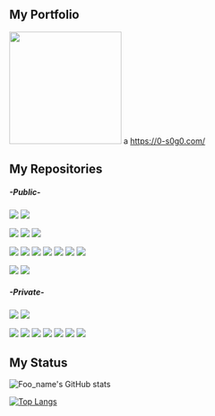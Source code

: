 ## My Portfolio
<img src="https://github.com/user-attachments/assets/7268ee5f-b2c9-412d-b402-0d6cca1dd479" width="200">
a
<a href="https://0-s0g0.com/">https://0-s0g0.com/</a>

## My Repositories

##### -Public-
<p align="left">
<a href="https://github.com/0-s0g0/MyPortfolio_Next"><img src="https://img.shields.io/badge/HP-PORTFOLIO-blue"/></a>
<a href="https://github.com/StepByCode/HP"><img src="https://img.shields.io/badge/HP-StepByCode-blue"/></a>
</p>
<p align="left">
<a href="https://github.com/0-s0g0/Atcoder"><img src="https://img.shields.io/badge/Study-AtCoder-green"/></a>
<a href="https://github.com/0-s0g0/studyforRuby"><img src="https://img.shields.io/badge/Study-Ruby-green"/></a>
<a href="https://github.com/0-s0g0/StudyForNext"><img src="https://img.shields.io/badge/Study-Next-green"/></a>
</p>
</p>
<p align="left">
<a href="https://github.com/0-s0g0/tamalog"><img src="https://img.shields.io/badge/App-たまlog-orange"/></a>
<a href="https://github.com/0-s0g0/tamalog2"><img src="https://img.shields.io/badge/App-たまlog2-orange"/></a>
<a href="https://github.com/0-s0g0/thankyou-app"><img src="https://img.shields.io/badge/App-ThanksLink-orange"/></a>
<a href="https://github.com/jangwoung/GAKUSAI-AnkyloCup"><img src="https://img.shields.io/badge/App-市か区-orange"/></a>
<a href="https://github.com/0-s0g0/DopingRamune"><img src="https://img.shields.io/badge/App-DreamShare-orange"/></a>
<a href="https://github.com/0-s0g0/TEKUTEKU"><img src="https://img.shields.io/badge/App-TEKUTEKU-orange"/></a>
<a href="https://github.com/0-s0g0/APUminiHack"><img src="https://img.shields.io/badge/App-Nonver-orange"/></a>
<p align="left">
<a href="https://github.com/Internship-3days-20250627-Tokyo"><img src="https://img.shields.io/badge/Intern-Raizap-yellow"/></a>
<a href="https://github.com/0-s0g0/newNextapp"><img src="https://img.shields.io/badge/Set-NewNextApp-yellow"/></a>
</p>


##### -Private-
<p align="left">
<a href="https://github.com/Yiwashi/kitaQdenkiHP"><img src="https://img.shields.io/badge/HP-kitaQdenki-blue"/></a>
<a href="https://github.com/TSUNAGU-association/TSUNAGU-HP"><img src="https://img.shields.io/badge/HP-TSUNAGU-blue"/></a>
</p>
<p align="left">
<a href="https://github.com/0-s0g0/C-study01"><img src="https://img.shields.io/badge/RS1-BrainSame-red"/></a>
<a href="https://github.com/0-s0g0/Case3"><img src="https://img.shields.io/badge/RS1-BrainDef-red"/></a>
<a href="https://github.com/0-s0g0/3Dviewer"><img src="https://img.shields.io/badge/RS1-3Dviewer-red"/></a>
<a href="https://github.com/0-s0g0/SegPlot"><img src="https://img.shields.io/badge/RS1-SegPlot-red"/></a>
<a href="https://github.com/0-s0g0/CPV1"><img src="https://img.shields.io/badge/RS2-CPV1-red"/></a>
<a href="https://github.com/0-s0g0/APMd"><img src="https://img.shields.io/badge/RS2-APMd-red"/></a>
<a href="https://github.com/orgs/JunctionX-OS/repositories"><img src="https://img.shields.io/badge/JunctionX-OS-pink"/></a>



  
</p>


## My Status
![Foo_name's GitHub stats](https://github-readme-stats.vercel.app/api?username=0-s0g0&show_icons=true&theme=vue-right)

[![Top Langs](https://github-readme-stats.vercel.app/api/top-langs/?username=0-s0g0&layout=compact&theme=vue-right)](https://github.com/anuraghazra/github-readme-stats)

<!--[![trophy](https://github-profile-trophy.vercel.app/?username=0-s0g0&theme=discord)](https://github.com/ryo-ma/github-profile-trophy)-->



